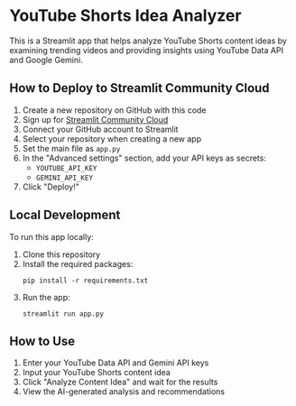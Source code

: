 # YouTube Shorts Idea Analyzer

This is a Streamlit app that helps analyze YouTube Shorts content ideas by examining trending videos and providing insights using YouTube Data API and Google Gemini.

## How to Deploy to Streamlit Community Cloud

1. Create a new repository on GitHub with this code
2. Sign up for [Streamlit Community Cloud](https://streamlit.io/cloud)
3. Connect your GitHub account to Streamlit
4. Select your repository when creating a new app
5. Set the main file as `app.py`
6. In the "Advanced settings" section, add your API keys as secrets:
   - `YOUTUBE_API_KEY`
   - `GEMINI_API_KEY`
7. Click "Deploy!"

## Local Development

To run this app locally:

1. Clone this repository
2. Install the required packages:
   ```
   pip install -r requirements.txt
   ```
3. Run the app:
   ```
   streamlit run app.py
   ```

## How to Use

1. Enter your YouTube Data API and Gemini API keys
2. Input your YouTube Shorts content idea
3. Click "Analyze Content Idea" and wait for the results
4. View the AI-generated analysis and recommendations